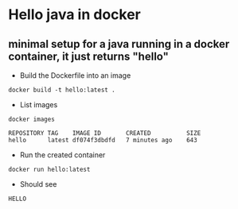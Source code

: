 # Hello java in docker

## minimal setup for a java running in a docker container, it just returns "hello"

- Build the Dockerfile into an image

`docker build -t hello:latest .`

- List images

`docker images`

```
REPOSITORY TAG    IMAGE ID       CREATED          SIZE
hello      latest df074f3dbdfd   7 minutes ago    643
```


- Run the created container 

`docker run hello:latest`

- Should see

```
HELLO
```	
